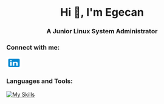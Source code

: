 <h1 align="center">Hi 👋, I'm Egecan</h1>

<h3 align="center">A Junior Linux System Administrator</h3>

<h3 align="left">Connect with me:</h3>
<p align="left">
<a href="https://www.linkedin.com/in/egecan-evgin-6533931ab/" target="blank"><img align="center" src="https://github.com/egecancevgin/egecancevgin/blob/main/icons8-linkedin.svg" alt="egecan-evgin" height="30" width="40" /></a>
</p>

### Languages and Tools:
[![My Skills](https://skillicons.dev/icons?i=linux,py,sklearn,tensorflow,pytorch,ansible,fastapi,redhat,bash,git)](https://skillicons.dev)


